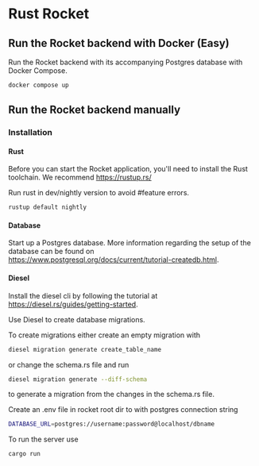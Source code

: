 # Rust Rocket

## Run the Rocket backend with Docker (Easy)

Run the Rocket backend with its accompanying Postgres database with Docker Compose.
```bash
docker compose up
```

## Run the Rocket backend manually

### Installation

#### Rust

Before you can start the Rocket application, you'll need to install the Rust toolchain.
We recommend https://rustup.rs/

Run rust in dev/nightly version to avoid #feature errors.
```bash
rustup default nightly
```

#### Database

Start up a Postgres database. More information regarding the setup of the database can be found on https://www.postgresql.org/docs/current/tutorial-createdb.html.

#### Diesel

Install the diesel cli by following the tutorial at https://diesel.rs/guides/getting-started.

Use Diesel to create database migrations.

To create migrations either create an empty migration with
```bash
diesel migration generate create_table_name
```
or change the schema.rs file and run
```bash
diesel migration generate --diff-schema
```
to generate a migration from the changes in the schema.rs file.

Create an .env file in rocket root dir to with postgres connection string
```bash
DATABASE_URL=postgres://username:password@localhost/dbname
```
To run the server use
```bash
cargo run
```
